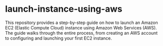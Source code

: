 # launch-instance-using-aws
This repository provides a step-by-step guide on how to launch an Amazon EC2 (Elastic Compute Cloud) instance using Amazon Web Services (AWS). The guide walks through the entire process, from creating an AWS account to configuring and launching your first EC2 instance.
